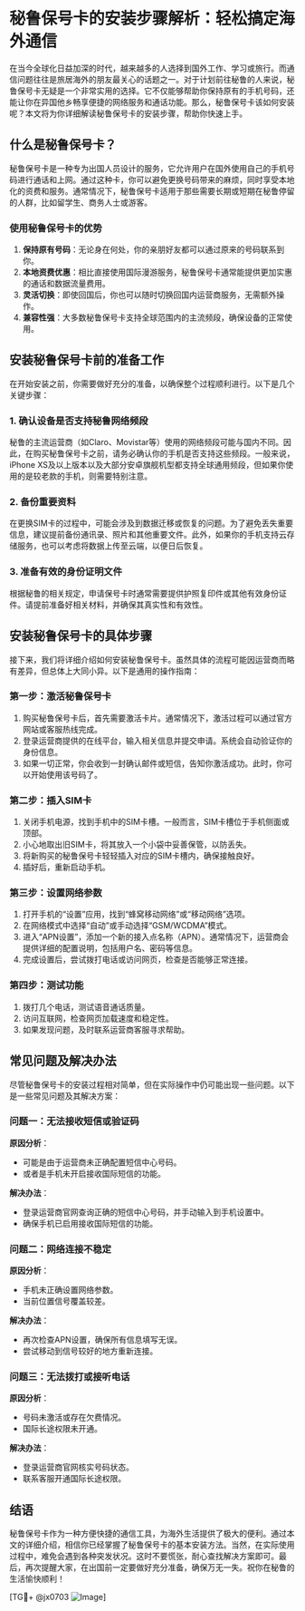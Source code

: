 # 秘鲁保号卡的安装步骤解析：轻松搞定海外通信

在当今全球化日益加深的时代，越来越多的人选择到国外工作、学习或旅行。而通信问题往往是旅居海外的朋友最关心的话题之一。对于计划前往秘鲁的人来说，秘鲁保号卡无疑是一个非常实用的选择。它不仅能够帮助你保持原有的手机号码，还能让你在异国他乡畅享便捷的网络服务和通话功能。那么，秘鲁保号卡该如何安装呢？本文将为你详细解读秘鲁保号卡的安装步骤，帮助你快速上手。

## 什么是秘鲁保号卡？

秘鲁保号卡是一种专为出国人员设计的服务，它允许用户在国外使用自己的手机号码进行通话和上网。通过这种卡，你可以避免更换号码带来的麻烦，同时享受本地化的资费和服务。通常情况下，秘鲁保号卡适用于那些需要长期或短期在秘鲁停留的人群，比如留学生、商务人士或游客。

### 使用秘鲁保号卡的优势

1. **保持原有号码**：无论身在何处，你的亲朋好友都可以通过原来的号码联系到你。
2. **本地资费优惠**：相比直接使用国际漫游服务，秘鲁保号卡通常能提供更加实惠的通话和数据流量费用。
3. **灵活切换**：即使回国后，你也可以随时切换回国内运营商服务，无需额外操作。
4. **兼容性强**：大多数秘鲁保号卡支持全球范围内的主流频段，确保设备的正常使用。

## 安装秘鲁保号卡前的准备工作

在开始安装之前，你需要做好充分的准备，以确保整个过程顺利进行。以下是几个关键步骤：

### 1. 确认设备是否支持秘鲁网络频段

秘鲁的主流运营商（如Claro、Movistar等）使用的网络频段可能与国内不同。因此，在购买秘鲁保号卡之前，请务必确认你的手机是否支持这些频段。一般来说，iPhone XS及以上版本以及大部分安卓旗舰机型都支持全球通用频段，但如果你使用的是较老款的手机，则需要特别注意。

### 2. 备份重要资料

在更换SIM卡的过程中，可能会涉及到数据迁移或恢复的问题。为了避免丢失重要信息，建议提前备份通讯录、照片和其他重要文件。此外，如果你的手机支持云存储服务，也可以考虑将数据上传至云端，以便日后恢复。

### 3. 准备有效的身份证明文件

根据秘鲁的相关规定，申请保号卡时通常需要提供护照复印件或其他有效身份证件。请提前准备好相关材料，并确保其真实性和有效性。

## 安装秘鲁保号卡的具体步骤

接下来，我们将详细介绍如何安装秘鲁保号卡。虽然具体的流程可能因运营商而略有差异，但总体上大同小异。以下是通用的操作指南：

### 第一步：激活秘鲁保号卡

1. 购买秘鲁保号卡后，首先需要激活卡片。通常情况下，激活过程可以通过官方网站或客服热线完成。
2. 登录运营商提供的在线平台，输入相关信息并提交申请。系统会自动验证你的身份信息。
3. 如果一切正常，你会收到一封确认邮件或短信，告知你激活成功。此时，你可以开始使用该号码了。

### 第二步：插入SIM卡

1. 关闭手机电源，找到手机中的SIM卡槽。一般而言，SIM卡槽位于手机侧面或顶部。
2. 小心地取出旧SIM卡，将其放入一个小袋中妥善保管，以防丢失。
3. 将新购买的秘鲁保号卡轻轻插入对应的SIM卡槽内，确保接触良好。
4. 插好后，重新启动手机。

### 第三步：设置网络参数

1. 打开手机的“设置”应用，找到“蜂窝移动网络”或“移动网络”选项。
2. 在网络模式中选择“自动”或手动选择“GSM/WCDMA”模式。
3. 进入“APN设置”，添加一个新的接入点名称（APN）。通常情况下，运营商会提供详细的配置说明，包括用户名、密码等信息。
4. 完成设置后，尝试拨打电话或访问网页，检查是否能够正常连接。

### 第四步：测试功能

1. 拨打几个电话，测试语音通话质量。
2. 访问互联网，检查网页加载速度和稳定性。
3. 如果发现问题，及时联系运营商客服寻求帮助。

## 常见问题及解决办法

尽管秘鲁保号卡的安装过程相对简单，但在实际操作中仍可能出现一些问题。以下是一些常见问题及其解决方案：

### 问题一：无法接收短信或验证码

**原因分析**：
- 可能是由于运营商未正确配置短信中心号码。
- 或者是手机未开启接收国际短信的功能。

**解决办法**：
- 登录运营商官网查询正确的短信中心号码，并手动输入到手机设置中。
- 确保手机已启用接收国际短信的功能。

### 问题二：网络连接不稳定

**原因分析**：
- 手机未正确设置网络参数。
- 当前位置信号覆盖较差。

**解决办法**：
- 再次检查APN设置，确保所有信息填写无误。
- 尝试移动到信号较好的地方重新连接。

### 问题三：无法拨打或接听电话

**原因分析**：
- 号码未激活或存在欠费情况。
- 国际长途权限未开通。

**解决办法**：
- 登录运营商官网核实号码状态。
- 联系客服开通国际长途权限。

## 结语

秘鲁保号卡作为一种方便快捷的通信工具，为海外生活提供了极大的便利。通过本文的详细介绍，相信你已经掌握了秘鲁保号卡的基本安装方法。当然，在实际使用过程中，难免会遇到各种突发状况。这时不要慌张，耐心查找解决方案即可。最后，再次提醒大家，在出国前一定要做好充分准备，确保万无一失。祝你在秘鲁的生活愉快顺利！

[TG💪+ @jx0703 ![Image](https://github.com/user-attachments/assets/dbca1d08-cadb-493c-b0ec-ad6f7a83f270)]